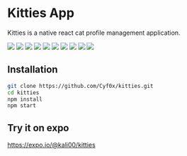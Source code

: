 # Kitties App

Kitties is a native react cat profile management application.<br />

![](./Images/screenshoot/01.png)
![](./Images/screenshoot/02.png)
![](./Images/screenshoot/03.png)
![](./Images/screenshoot/04.png)
![](./Images/screenshoot/05.png)
![](./Images/screenshoot/07.png)
![](./Images/screenshoot/08.png)
![](./Images/screenshoot/06.png)
![](./Images/screenshoot/09.png)
![](./Images/screenshoot/10.png)


## Installation


```bash
git clone https://github.com/Cyf0x/kitties.git
cd kitties
npm install
npm start
```


## Try it on expo
<a href="https://expo.io/@kali00/kitties">https://expo.io/@kali00/kitties</a>

